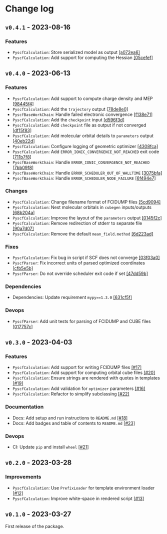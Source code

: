 # Change log

## `v0.4.1` - 2023-08-16

### Features
- `PyscfCalculation`: Store serialized model as output [[a072ea6]](https://github.com/microsoft/aiida-pyscf/commit/a072ea6171b2204f94af8a6772a57fced0a0cef5)
- `PyscfCalculation`: Add support for computing the Hessian [[05cefef]](https://github.com/microsoft/aiida-pyscf/commit/05cefefe5bac8ce59b59747c47f6e99d8f6abd37)


## `v0.4.0` - 2023-06-13

### Features
- `PyscfCalculation`: Add support to compute charge density and MEP [[98445f4]](https://github.com/microsoft/aiida-pyscf/commit/98445f411a2a129d5e498299832fe4344b712551)
- `PyscfCalculation`: Add the `trajectory` output [[78de8e0]](https://github.com/microsoft/aiida-pyscf/commit/78de8e033a5f11b7253b2208cec12a3edf23bf8f)
- `PyscfBaseWorkChain`: Handle failed electronic convergence [[f138e71]](https://github.com/microsoft/aiida-pyscf/commit/f138e718b538460ae81f98cb5e7a038a907ad5c5)
- `PyscfCalculation`: Add the `checkpoint` input [[d596f3d]](https://github.com/microsoft/aiida-pyscf/commit/d596f3dfae659c065e30c78673f4d24c2220cc1d)
- `PyscfCalculation`: Add `checkpoint` file as output if not converged [[df15f83]](https://github.com/microsoft/aiida-pyscf/commit/df15f83553704470243bcc1da440557d9cc6155c)
- `PyscfCalculation`: Add molecular orbital details to `parameters` output [[40eb22d]](https://github.com/microsoft/aiida-pyscf/commit/40eb22dba21eadf7dfe22ee0b02bb5c06082bc4a)
- `PyscfCalculation`: Configure logging of geometric optimizer [[4308fca]](https://github.com/microsoft/aiida-pyscf/commit/4308fca2a1b6cb1e11baf273824a303a398e9504)
- `PyscfCalculation`: Add `ERROR_IONIC_CONVERGENCE_NOT_REACHED` exit code [[711b7f8]](https://github.com/microsoft/aiida-pyscf/commit/711b7f8b5def5091519d66d4d3f79cba473096ac)
- `PyscfBaseWorkChain`: Handle `ERROR_IONIC_CONVERGENCE_NOT_REACHED` [[7bb09f8]](https://github.com/microsoft/aiida-pyscf/commit/7bb09f8428c5ee753078a1c7822357d715f8cd17)
- `PyscfBaseWorkChain`: Handle `ERROR_SCHEDULER_OUT_OF_WALLTIME` [[3075bfa]](https://github.com/microsoft/aiida-pyscf/commit/3075bfa0a3ee8cbecda380f9747bd6a7a90daff5)
- `PyscfBaseWorkChain`: Handle `ERROR_SCHEDULER_NODE_FAILURE` [[6f494e7]](https://github.com/microsoft/aiida-pyscf/commit/6f494e761c1651f3c5efffaf564762ed0ddc4d0a)

### Changes
- `PyscfCalculation`: Change filename format of FCIDUMP files [[5cd9094]](https://github.com/microsoft/aiida-pyscf/commit/5cd9094973edb63fe4fa6096ad224dcad6f5464f)
- `PyscfCalculation`: Nest molecular orbitals in `cubegen` inputs/outputs [[68b204a]](https://github.com/microsoft/aiida-pyscf/commit/68b204a6102f51fea0c0334b16167273d9c0da3e)
- `PyscfCalculation`: Improve the layout of the `parameters` output [[0145f2c]](https://github.com/microsoft/aiida-pyscf/commit/0145f2cd87b43f0fb4bdae330c633af5cb0586cd)
- `PyscfCalculation`: Remove redirection of stderr to separate file [[90a7d07]](https://github.com/microsoft/aiida-pyscf/commit/90a7d07274fa97d9f43ff901fb3e198387b0f391)
- `PyscfCalculation`: Remove the default `mean_field.method` [[6d223ad]](https://github.com/microsoft/aiida-pyscf/commit/6d223ada1e12a0027a717e93d5bc550605bade7d)

### Fixes
- `PyscfCalculation`: Fix bug in script if SCF does not converge [[03f03a0]](https://github.com/microsoft/aiida-pyscf/commit/03f03a002303ead896efe731bbd36240d4cbf3a8)
- `PyscfParser`: Fix incorrect units of parsed optimized coordinates [[cfb5e5b]](https://github.com/microsoft/aiida-pyscf/commit/cfb5e5b7ff20d5685df9a214c682c88c2d7c79dc)
- `PyscfParser`: Do not override scheduler exit code if set [[47dd59b]](https://github.com/microsoft/aiida-pyscf/commit/47dd59bf4d69c31d8ab777d62eafe7388a467506)

### Dependencies
- Dependencies: Update requirement `mypy==1.3.0` [[631cf5f]](https://github.com/microsoft/aiida-pyscf/commit/631cf5f545a7d51b3a3afaa8e3c21cd9a561c5f1)

### Devops
- `PyscfParser`: Add unit tests for parsing of FCIDUMP and CUBE files [[017757c]](https://github.com/microsoft/aiida-pyscf/commit/017757ceae3e99ca77d3ed4503c464350c16de6d)


## `v0.3.0` - 2023-04-03

### Features
- `PyscfCalculation`: Add support for writing FCIDUMP files [[#17]](https://github.com/microsoft/aiida-pyscf/pull/17)
- `PyscfCalculation`: Add support for computing orbital cube files [[#20]](https://github.com/microsoft/aiida-pyscf/pull/20)
- `PyscfCalculation`: Ensure strings are rendered with quotes in templates [[#19]](https://github.com/microsoft/aiida-pyscf/pull/19)
- `PyscfCalculation`: Add validation for `optimizer` parameters [[#16]](https://github.com/microsoft/aiida-pyscf/pull/16)
- `PyscfCalculation`: Refactor to simplify subclassing [[#22]](https://github.com/microsoft/aiida-pyscf/pull/22)

### Documentation
- Docs: Add setup and run instructions to `README.md` [[#18]](https://github.com/microsoft/aiida-pyscf/pull/18)
- Docs: Add badges and table of contents to `README.md` [[#23]](https://github.com/microsoft/aiida-pyscf/pull/23)

### Devops
- CI: Update `pip` and install `wheel` [[#21]](https://github.com/microsoft/aiida-pyscf/pull/21)


## `v0.2.0` - 2023-03-28

### Improvements
- `PyscfCalculation`: Use `PrefixLoader` for template environment loader [[#12]](https://github.com/microsoft/aiida-pyscf/pull/12)
- `PyscfCalculation`: Improve white-space in rendered script [[#13]](https://github.com/microsoft/aiida-pyscf/pull/13)


## `v0.1.0` - 2023-03-27

First release of the package.
